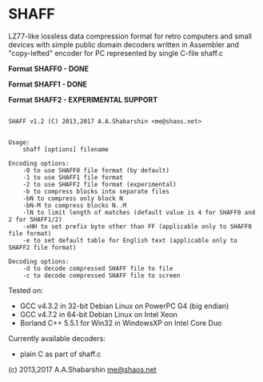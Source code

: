 # SHAFF

LZ77-like lossless data compression format for retro computers and small devices
with simple public domain decoders written in Assembler and 
"copy-lefted" encoder for PC represented by single C-file shaff.c

**Format SHAFF0 - DONE**

**Format SHAFF1 - DONE**

**Format SHAFF2 - EXPERIMENTAL SUPPORT**

~~~~

SHAFF v1.2 (C) 2013,2017 A.A.Shabarshin <me@shaos.net>


Usage:
    shaff [options] filename

Encoding options:
    -0 to use SHAFF0 file format (by default)
    -1 to use SHAFF1 file format
    -2 to use SHAFF2 file format (experimental)
    -b to compress blocks into separate files
    -bN to compress only block N
    -bN-M to compress blocks N..M
    -lN to limit length of matches (default value is 4 for SHAFF0 and 2 for SHAFF1/2)
    -xHH to set prefix byte other than FF (applicable only to SHAFF0 file format)
    -e to set default table for English text (applicable only to SHAFF2 file format)

Decoding options:
    -d to decode compressed SHAFF file to file
    -c to decode compressed SHAFF file to screen
~~~~

Tested on:

* GCC v4.3.2 in 32-bit Debian Linux on PowerPC G4 (big endian)
* GCC v4.7.2 in 64-bit Debian Linux on Intel Xeon
* Borland C++ 5.5.1 for Win32 in WindowsXP on Intel Core Duo

Currently available decoders:

* plain C as part of shaff.c

(c) 2013,2017 A.A.Shabarshin me@shaos.net
